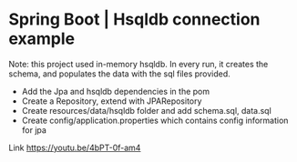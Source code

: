 # Spring Boot | Hsqldb connection example

Note: this project used in-memory hsqldb. In every run, it creates the schema, and populates the data with the sql files provided.

* Add the Jpa and hsqldb dependencies in the pom
* Create a Repository, extend with JPARepository
* Create resources/data/hsqldb folder and add schema.sql, data.sql
* Create config/application.properties which contains config information for jpa


Link
https://youtu.be/4bPT-0f-am4


	